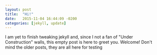 ```yaml
---
layout: post
title:  "Hi!"
date:   2015-11-04 16:44:09 -0200
categories: [jekyll, update]
---
```


I am yet to finish tweaking jekyll and, since I not a fan of "Under Construction" walls, this empty post is here to greet you. Welcome! Don't mind the older posts, they are all here for testing
